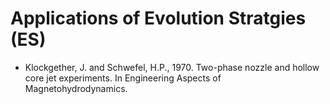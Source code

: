 # Applications of Evolution Stratgies (ES)

* Klockgether, J. and Schwefel, H.P., 1970. Two-phase nozzle and hollow core jet experiments. In Engineering Aspects of Magnetohydrodynamics.
